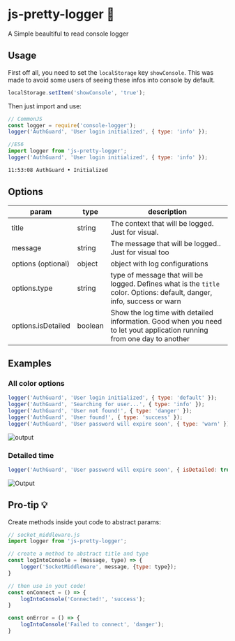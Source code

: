 # js-pretty-logger 🎨
A Simple beaultiful to read console logger

## Usage
First off all, you need to set the `localStorage` key `showConsole`.
This was made to avoid some users of seeing these infos into console by default.

```javascript
localStorage.setItem('showConsole', 'true');
```
Then just import and use:

```javascript
// CommonJS
const logger = require('console-logger');
logger('AuthGuard', 'User login initialized', { type: 'info' });

//ES6
import logger from 'js-pretty-logger';
logger('AuthGuard', 'User login initialized', { type: 'info' });
```
```sh
11:53:08 AuthGuard • Initialized
```

## Options

| param              | type    | description |
| ------------------ | ------- | ----------- |
| title              | string  | The context that will be logged. Just for visual. |
| message            | string  | The message that will be logged.. Just for visual too |
| options (optional) | object  | object with log configurations |
| options.type       | string  | type of message that will be logged. Defines what is the `title` color. Options: default, danger, info, success or warn |
| options.isDetailed | boolean | Show the log time with detailed information. Good when you need to let yout application running from one day to another |

## Examples

### All color options

```javascript
logger('AuthGuard', 'User login initialized', { type: 'default' });
logger('AuthGuard', 'Searching for user...', { type: 'info' });
logger('AuthGuard', 'User not found!', { type: 'danger' });
logger('AuthGuard', 'User found!', { type: 'success' });
logger('AuthGuard', 'User password will expire soon', { type: 'warn' });
```
![output](https://raw.githubusercontent.com/rodgerpaulo/js-pretty-logger/master/assets/log-styles.PNG)

### Detailed time

```javascript
logger('AuthGuard', 'User password will expire soon', { isDetailed: true });
```
![Output](https://raw.githubusercontent.com/rodgerpaulo/js-pretty-logger/master/assets/log-detailed.PNG)

## Pro-tip 💡

Create methods inside yout code to abstract params:

``` javascript
// socket_middleware.js
import logger from 'js-pretty-logger';

// create a method to abstract title and type
const logIntoConsole = (message, type) => {
    logger('SocketMiddleware', message, {type: type});
}

// then use in yout code!
const onConnect = () => {
    logIntoConsole('Connected!', 'success');
}

const onError = () => {
    logIntoConsole('Failed to connect', 'danger');
}
```